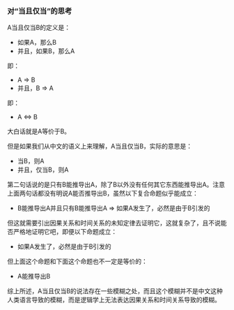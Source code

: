 ﻿### 对“当且仅当”的思考

A当且仅当B的定义是：

- 如果A，那么B
- 并且，如果B，那么A

即：

- A => B
- 并且，B => A

即：

- A <=> B

大白话就是A等价于B。

但是如果我们从中文的语义上来理解，A当且仅当B，实际的意思是：

- 当B，则A
- 并且，仅当B，则A

第二句话说的是只有B能推导出A，除了B以外没有任何其它东西能推导出A。注意上面两句话都没有明说A能否推导出B，虽然以下复合命题似乎能成立：

- B能推导出A并且只有B能推导出A => 如果A发生了，必然是由于B引发的

但这就需要引出因果关系和时间关系的未知定律去证明它，这就复杂了，且不说能否严格地证明它吧，即便以下命题成立：

- 如果A发生了，必然是由于B引发的

但上面这个命题和下面这个命题也不一定是等价的：

- A能推导出B

综上所述，A当且仅当B的说法存在一些模糊之处，而且这个模糊并不是中文这种人类语言导致的模糊，而是逻辑学上无法表达因果关系和时间关系导致的模糊。
